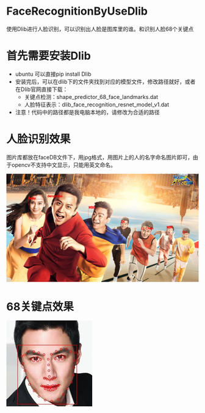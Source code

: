 # FaceRecognitionByUseDlib
使用Dlib进行人脸识别，可以识别出人脸是图库里的谁。和识别人脸68个关键点

# 首先需要安装Dlib 
- ubuntu 可以直接pip install Dlib
- 安装完后，可以在dlib下的文件夹找到对应的模型文件，修改路径就好，或者在Dlib官网直接下载：
  - 关键点检测：shape_predictor_68_face_landmarks.dat
  - 人脸特征表示：dlib_face_recognition_resnet_model_v1.dat
- 注意！代码中的路径都是我电脑本地的，请修改为合适的路径


# 人脸识别效果

图片库都放在faceDB文件下，用jpg格式，用图片上的人的名字命名图片即可，由于opencv不支持中文显示，只能用英文命名。


![Alt text](https://raw.githubusercontent.com/15018672980/FaceRecognitionByUseDlib/master/result.jpg)

# 68关键点效果

![Alt text](https://raw.githubusercontent.com/15018672980/FaceRecognitionByUseDlib/master/result2.jpg)
